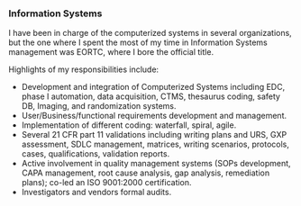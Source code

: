 ### Information Systems

I have been in charge of the computerized systems in several organizations, but the one where I spent the most of my time in Information Systems management was EORTC, where I bore the official title. 

Highlights of my responsibilities include:
 - Development and integration of Computerized Systems including EDC, phase I automation, data acquisition, CTMS, thesaurus coding, safety DB, Imaging, and randomization systems.
 - User/Business/functional requirements development and management.
 - Implementation of different coding: waterfall, spiral, agile.
 - Several 21 CFR part 11 validations including writing plans and URS, GXP assessment, SDLC management, matrices, writing scenarios, protocols, cases, qualifications, validation reports. 
 - Active involvement in quality management systems (SOPs development, CAPA management, root cause analysis, gap analysis, remediation plans); co-led an ISO 9001:2000 certification.
 - Investigators and vendors formal audits.